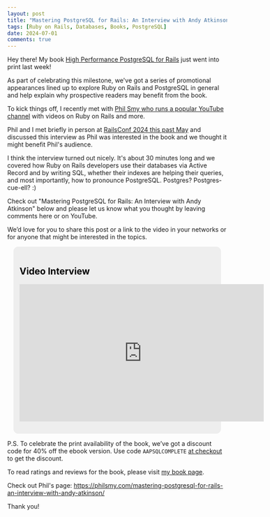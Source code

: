 ```yaml
---
layout: post
title: "Mastering PostgreSQL for Rails: An Interview with Andy Atkinson"
tags: [Ruby on Rails, Databases, Books, PostgreSQL]
date: 2024-07-01
comments: true
---
```


Hey there! My book [High Performance PostgreSQL for Rails](https://pragprog.com/titles/aapsql/high-performance-postgresql-for-rails/) just went into print last week!

As part of celebrating this milestone, we've got a series of promotional appearances lined up to explore Ruby on Rails and PostgreSQL in general and help explain why prospective readers may benefit from the book.

To kick things off, I recently met with [Phil Smy who runs a popular YouTube channel](https://www.youtube.com/@PhilSmy) with videos on Ruby on Rails and more.

Phil and I met briefly in person at [RailsConf 2024 this past May](/blog/2024/05/17/railsconf-conference-2024-detroit) and discussed this interview as Phil was interested in the book and we thought it might benefit Phil's audience.

I think the interview turned out nicely. It's about 30 minutes long and we covered how Ruby on Rails developers use their databases via Active Record and by writing SQL, whether their indexes are helping their queries, and most importantly, how to pronounce PostgreSQL. Postgres? Postgres-cue-ell? :)

Check out "Mastering PostgreSQL for Rails: An Interview with Andy Atkinson" below and please let us know what you thought by leaving comments here or on YouTube.

We’d love for you to share this post or a link to the video in your networks or for anyone that might be interested in the topics.

<!-- callout box -->
<section>
<div style="border-radius:0.8em;background-color:#eee;padding:1em;margin:1em;color:#000;">
<h2>Video Interview</h2>
<p><iframe width="560" height="315" src="https://www.youtube.com/embed/b7rTr38H8EE?si=QlrYBws43hR8SxdA" title="YouTube video player" frameborder="0" allow="accelerometer; autoplay; clipboard-write; encrypted-media; gyroscope; picture-in-picture; web-share" referrerpolicy="strict-origin-when-cross-origin" allowfullscreen></iframe></p>
</div>
</section>

P.S. To celebrate the print availability of the book, we’ve got a discount code for 40% off the ebook version. Use code <code>AAPSQLCOMPLETE</code> [at checkout](https://pragprog.com/titles/aapsql/high-performance-postgresql-for-rails/) to get the discount.

To read ratings and reviews for the book, please visit [my book page](/pgrailsbook).

Check out Phil's page: <https://philsmy.com/mastering-postgresql-for-rails-an-interview-with-andy-atkinson/>

Thank you!
